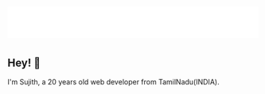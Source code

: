 <h1 align="center">
  <img src="https://github.com/Sujith-Maharaj/Sujith-Maharaj/blob/main/name.svg" alt="Sujith Maharaj" />
</h1>

## Hey! 👋
I'm Sujith, a 20 years old web developer from TamilNadu(INDIA).
